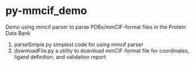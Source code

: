 # py-mmcif_demo
Demo using mmcif parser to parse PDBx/mmCIF-format files in the Protein Data Bank

1. parseSimple.py simplest code for using mmcif parser
2. downloadFile.py a utility to download mmCIF-format file for coordinates, ligand definition, and validation report
